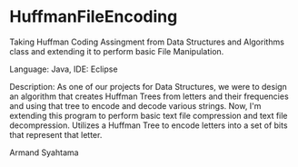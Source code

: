 # HuffmanFileEncoding

Taking Huffman Coding Assingment from Data Structures and Algorithms class and extending it to perform basic File Manipulation.

Language: Java, IDE: Eclipse

Description: As one of our projects for Data Structures, we were to design an algorithm that creates Huffman Trees from letters and their frequencies and using that tree to encode and decode various strings. Now, I'm extending this program to perform basic text file compression and text file decompression. Utilizes a Huffman Tree to encode letters into a set of bits that represent that letter. 

Armand Syahtama
